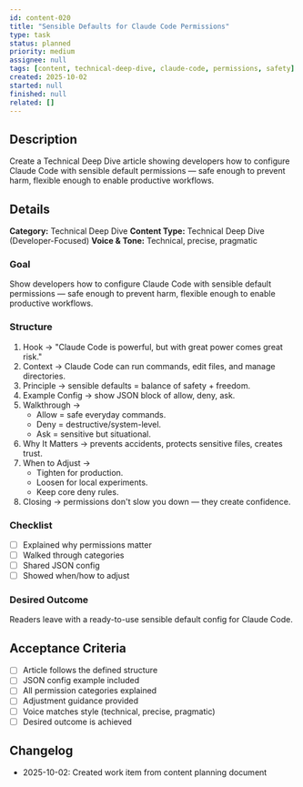 ```yaml
---
id: content-020
title: "Sensible Defaults for Claude Code Permissions"
type: task
status: planned
priority: medium
assignee: null
tags: [content, technical-deep-dive, claude-code, permissions, safety]
created: 2025-10-02
started: null
finished: null
related: []
---
```


## Description

Create a Technical Deep Dive article showing developers how to configure Claude Code with sensible default permissions — safe enough to prevent harm, flexible enough to enable productive workflows.

## Details

**Category:** Technical Deep Dive
**Content Type:** Technical Deep Dive (Developer-Focused)
**Voice & Tone:** Technical, precise, pragmatic

### Goal
Show developers how to configure Claude Code with sensible default permissions — safe enough to prevent harm, flexible enough to enable productive workflows.

### Structure
1. Hook → "Claude Code is powerful, but with great power comes great risk."
2. Context → Claude Code can run commands, edit files, and manage directories.
3. Principle → sensible defaults = balance of safety + freedom.
4. Example Config → show JSON block of allow, deny, ask.
5. Walkthrough →
   - Allow = safe everyday commands.
   - Deny = destructive/system-level.
   - Ask = sensitive but situational.
6. Why It Matters → prevents accidents, protects sensitive files, creates trust.
7. When to Adjust →
   - Tighten for production.
   - Loosen for local experiments.
   - Keep core deny rules.
8. Closing → permissions don't slow you down — they create confidence.

### Checklist
- [ ] Explained why permissions matter
- [ ] Walked through categories
- [ ] Shared JSON config
- [ ] Showed when/how to adjust

### Desired Outcome
Readers leave with a ready-to-use sensible default config for Claude Code.

## Acceptance Criteria

- [ ] Article follows the defined structure
- [ ] JSON config example included
- [ ] All permission categories explained
- [ ] Adjustment guidance provided
- [ ] Voice matches style (technical, precise, pragmatic)
- [ ] Desired outcome is achieved

## Changelog

- 2025-10-02: Created work item from content planning document
